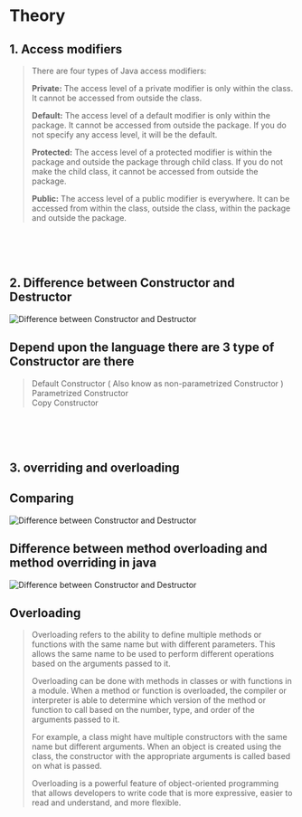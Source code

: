 # Theory

## 1. Access modifiers
>There are four types of Java access modifiers:
><p><b>Private:</b> The access level of a private modifier is only within the class. It cannot be accessed from outside the class.</p>
><p><b>Default:</b> The access level of a default modifier is only within the package. It cannot be accessed from outside the package. If you do not specify any access level, it will be the default.</p>
><p><b>Protected:</b> The access level of a protected modifier is within the package and outside the package through child class. If you do not make the child class, it cannot be accessed from outside the package.</p>
><p><b>Public:</b> The access level of a public modifier is everywhere. It can be accessed from within the class, outside the class, within the package and outside the package.</p>

<br/>
<br/>
<br/>

## 2. Difference between Constructor and Destructor
<img src="https://imgur.com/McpNRUB.png" alt="Difference between Constructor and Destructor" />

## Depend upon the language there are 3 type of Constructor are there 
>Default Constructor ( Also know as non-parametrized Constructor )<br/>
>Parametrized Constructor<br/>
>Copy Constructor

<br/>
<br/>
<br/>

## 3. overriding and overloading
## Comparing 
<img src="https://imgur.com/fctrug4.png" alt="Difference between Constructor and Destructor" />

<br/>

## Difference between method overloading and method overriding in java
<img src="https://imgur.com/D5J3Pek.png" alt="Difference between Constructor and Destructor" />

<br/>

## Overloading
><p>Overloading refers to the ability to define multiple methods or functions with the same name but with different parameters. This allows the same name to be used to perform different operations based on the arguments passed to it.</p>
><p>Overloading can be done with methods in classes or with functions in a module. When a method or function is overloaded, the compiler or interpreter is able to determine which version of the method or function to call based on the number, type, and order of the arguments passed to it.</p>
><p>For example, a class might have multiple constructors with the same name but different arguments. When an object is created using the class, the constructor with the appropriate arguments is called based on what is passed.</p>
><p>Overloading is a powerful feature of object-oriented programming that allows developers to write code that is more expressive, easier to read and understand, and more flexible.</p>
